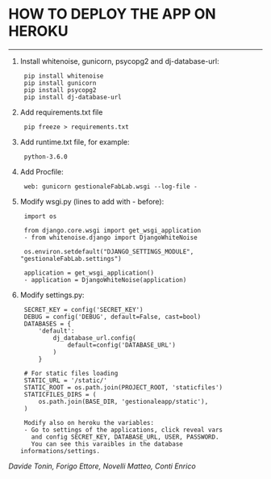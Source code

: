# HOW TO DEPLOY THE APP ON HEROKU

---

1. Install whitenoise, gunicorn, psycopg2 and dj-database-url:
    
        pip install whitenoise
        pip install gunicorn
        pip install psycopg2
        pip install dj-database-url
        
1. Add requirements.txt file
        
        pip freeze > requirements.txt
        
2. Add runtime.txt file, for example:

        python-3.6.0
        
3. Add Procfile:

        web: gunicorn gestionaleFabLab.wsgi --log-file -
        
4. Modify wsgi.py (lines to add with - before):
    
        import os

        from django.core.wsgi import get_wsgi_application
        - from whitenoise.django import DjangoWhiteNoise
        
        os.environ.setdefault("DJANGO_SETTINGS_MODULE", "gestionaleFabLab.settings")
        
        application = get_wsgi_application()
        - application = DjangoWhiteNoise(application)
        
5. Modify settings.py:
        
        SECRET_KEY = config('SECRET_KEY')
        DEBUG = config('DEBUG', default=False, cast=bool)
        DATABASES = {
            'default':
                dj_database_url.config(
                    default=config('DATABASE_URL')
                )
            }
        
        # For static files loading
        STATIC_URL = '/static/'
        STATIC_ROOT = os.path.join(PROJECT_ROOT, 'staticfiles')
        STATICFILES_DIRS = (
            os.path.join(BASE_DIR, 'gestionaleapp/static'),
        )
        
        Modify also on heroku the variables:
        - Go to settings of the applications, click reveal vars
          and config SECRET_KEY, DATABASE_URL, USER, PASSWORD. 
          You can see this varaibles in the database informations/settings.
       

*Davide Tonin, Forigo Ettore, Novelli Matteo, Conti Enrico*